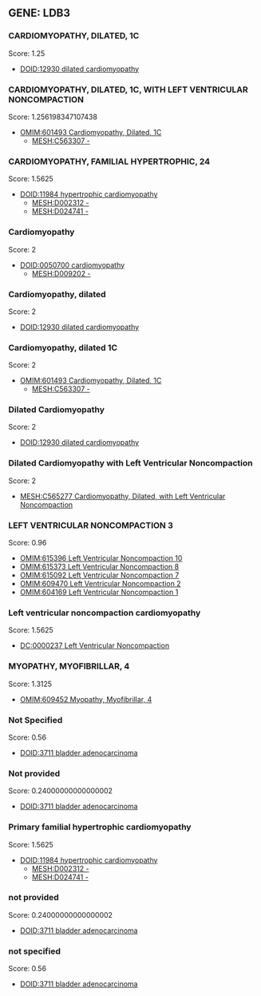 
## GENE: LDB3

### CARDIOMYOPATHY, DILATED, 1C

Score: 1.25

 * [DOID:12930 dilated cardiomyopathy](http://beta.monarchinitiative.org/disease/DOID:12930)

### CARDIOMYOPATHY, DILATED, 1C, WITH LEFT VENTRICULAR NONCOMPACTION

Score: 1.256198347107438

 * [OMIM:601493 Cardiomyopathy, Dilated, 1C](http://beta.monarchinitiative.org/disease/OMIM:601493)
    * [MESH:C563307 -](http://beta.monarchinitiative.org/disease/MESH:C563307)

### CARDIOMYOPATHY, FAMILIAL HYPERTROPHIC, 24

Score: 1.5625

 * [DOID:11984 hypertrophic cardiomyopathy](http://beta.monarchinitiative.org/disease/DOID:11984)
    * [MESH:D002312 -](http://beta.monarchinitiative.org/disease/MESH:D002312)
    * [MESH:D024741 -](http://beta.monarchinitiative.org/disease/MESH:D024741)

### Cardiomyopathy

Score: 2

 * [DOID:0050700 cardiomyopathy](http://beta.monarchinitiative.org/disease/DOID:0050700)
    * [MESH:D009202 -](http://beta.monarchinitiative.org/disease/MESH:D009202)

### Cardiomyopathy, dilated

Score: 2

 * [DOID:12930 dilated cardiomyopathy](http://beta.monarchinitiative.org/disease/DOID:12930)

### Cardiomyopathy, dilated 1C

Score: 2

 * [OMIM:601493 Cardiomyopathy, Dilated, 1C](http://beta.monarchinitiative.org/disease/OMIM:601493)
    * [MESH:C563307 -](http://beta.monarchinitiative.org/disease/MESH:C563307)

### Dilated Cardiomyopathy

Score: 2

 * [DOID:12930 dilated cardiomyopathy](http://beta.monarchinitiative.org/disease/DOID:12930)

### Dilated Cardiomyopathy with Left Ventricular Noncompaction

Score: 2

 * [MESH:C565277 Cardiomyopathy, Dilated, with Left Ventricular Noncompaction](http://beta.monarchinitiative.org/disease/MESH:C565277)

### LEFT VENTRICULAR NONCOMPACTION 3

Score: 0.96

 * [OMIM:615396 Left Ventricular Noncompaction 10](http://beta.monarchinitiative.org/disease/OMIM:615396)
 * [OMIM:615373 Left Ventricular Noncompaction 8](http://beta.monarchinitiative.org/disease/OMIM:615373)
 * [OMIM:615092 Left Ventricular Noncompaction 7](http://beta.monarchinitiative.org/disease/OMIM:615092)
 * [OMIM:609470 Left Ventricular Noncompaction 2](http://beta.monarchinitiative.org/disease/OMIM:609470)
 * [OMIM:604169 Left Ventricular Noncompaction 1](http://beta.monarchinitiative.org/disease/OMIM:604169)

### Left ventricular noncompaction cardiomyopathy

Score: 1.5625

 * [DC:0000237 Left Ventricular Noncompaction](http://beta.monarchinitiative.org/disease/DC:0000237)

### MYOPATHY, MYOFIBRILLAR, 4

Score: 1.3125

 * [OMIM:609452 Myopathy, Myofibrillar, 4](http://beta.monarchinitiative.org/disease/OMIM:609452)

### Not Specified

Score: 0.56

 * [DOID:3711 bladder adenocarcinoma](http://beta.monarchinitiative.org/disease/DOID:3711)

### Not provided

Score: 0.24000000000000002

 * [DOID:3711 bladder adenocarcinoma](http://beta.monarchinitiative.org/disease/DOID:3711)

### Primary familial hypertrophic cardiomyopathy

Score: 1.5625

 * [DOID:11984 hypertrophic cardiomyopathy](http://beta.monarchinitiative.org/disease/DOID:11984)
    * [MESH:D002312 -](http://beta.monarchinitiative.org/disease/MESH:D002312)
    * [MESH:D024741 -](http://beta.monarchinitiative.org/disease/MESH:D024741)

### not provided

Score: 0.24000000000000002

 * [DOID:3711 bladder adenocarcinoma](http://beta.monarchinitiative.org/disease/DOID:3711)

### not specified

Score: 0.56

 * [DOID:3711 bladder adenocarcinoma](http://beta.monarchinitiative.org/disease/DOID:3711)

